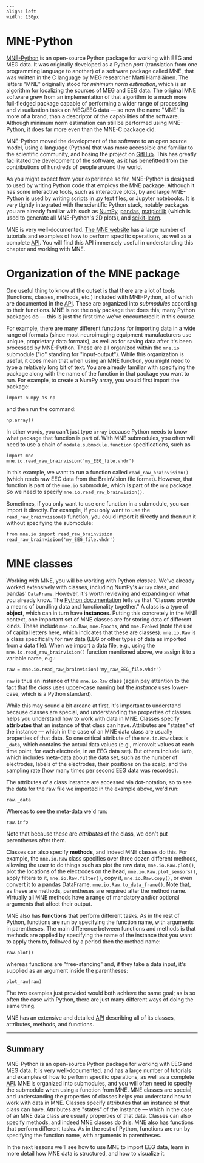 ```{figure} images/mne_logo.png
---
align: left
width: 150px
```

# MNE-Python

[MNE-Python](https://mne.tools/) is an open-source Python package for working with EEG and MEG data. It was originally developed as a Python *port* (translation from one programming language to another) of a software package called MNE, that was written in the C language by MEG researcher Matti Hämäläinen. The letters "MNE" originally stood for *minimum norm estimation*, which is an algorithm for localizing the sources of MEG and EEG data. The original MNE software grew from an implementation of that algorithm to a much more full-fledged package capable of performing a wider range of processing and visualization tasks on MEG/EEG data — so now the name "MNE" is more of a brand, than a descriptor of the capabilities of the software. Although minimum norm estimation can still be performed using MNE-Python, it does far more even than the MNE-C package did.

MNE-Python moved the development of the software to an open source model, using a language (Python) that was more accessible and familiar to the scientific community, and hosing the project on [GitHub](https://github.com/mne-tools/mne-python). This has greatly facilitated the development of the software, as it has benefitted from the contributions of hundreds of people around the world.

As you might expect from your experience so far, MNE-Python is designed to used by writing Python code that employs the MNE package. Although it has some interactive tools, such as interactive plots, by and large MNE-Python is used by writing scripts in .py text files, or Jupyter notebooks. It is very tightly integrated with the scientific Python stack, notably packages you are already familiar with such as [NumPy](https://numpy.org), [pandas](https://numpy.org), [matplotlib](https://matplotlib.org/) (which is used to generate all MNE-Python's 2D plots), and [scikit-learn](https://scikit-learn.org/stable/).

MNE is very well-documented. [The MNE website](https://mne.tools/stable/index.html) has a large number of tutorials and examples of how to perform specific operations, as well as a complete [API](https://mne.tools/stable/python_reference.html). You will find this API immensely useful in understanding this chapter and working with MNE.

# Organization of the MNE package

One useful thing to know at the outset is that there are a lot of tools (functions, classes, methods, etc.) included with MNE-Python, all of which are documented in the [API](https://mne.tools/stable/python_reference.html). These are organized into *submodules* according to their functions. MNE is not the only package that does this; many Python packages do — this is just the first time we've encountered it in this course. 

For example, there are many different functions for importing data in a wide range of formats (since most neuroimaging equipment manufacturers use unique, proprietary data formats), as well as for saving data after it's been processed by MNE-Python. These are all organized within the `mne.io` submodule ("io" standing for "input-output"). While this organization is useful, it does mean that when using an MNE function, you might need to type a relatively long bit of text. You are already familiar with specifying the package along with the name of the function in that package you want to run. For example, to create a NumPy array, you would first import the package:

    import numpy as np

and then run the command:

    np.array()

In other words, you can't just type `array` because Python needs to know what package that function is part of. With MNE submodules, you often will need to use a chain of `module.submodule.function` specifications, such as

    import mne
    mne.io.read_raw_brainvision('my_EEG_file.vhdr')

In this example, we want to run a function called `read_raw_brainvision()` (which reads raw EEG data from the BrainVision file format). However, that function is part of the `mne.io` submodule, which is part of the `mne` package. So we need to specify `mne.io.read_raw_brainvision()`. 

Sometimes, if you only want to use one function in a submodule, you can import it directly. For example, if you only want to use the `read_raw_brainvision()` function, you could import it directly and then run it without specifying the submodule:

    from mne.io import read_raw_brainvision
    read_raw_brainvision('my_EEG_file.vhdr')

# MNE classes

Working with MNE, you will be working with Python *classes*. We've already worked extensively with classes, including NumPy's `Array` class, and pandas' `DataFrame`. However, it's worth reviewing and expanding on what you already know. The [Python documentation](https://docs.python.org/3/tutorial/classes.html) tells us that "Classes provide a means of bundling data and functionality together." A class is a type of **object**, which can in turn have **instances**. Putting this concretely in the MNE context, one important set of MNE classes are for storing data of different kinds. These include `mne.io.Raw`, `mne.Epochs`, and `mne.Evoked` (note the use of capital letters here, which indicates that these are classes). `mne.io.Raw` is a class specifically for raw data (EEG or other types of data as imported from a data file). When we import a data file, e.g., using the `mne.io.read_raw_brainvision()` function mentioned above, we assign it to a variable name, e.g.:

    raw = mne.io.read_raw_brainvision('my_raw_EEG_file.vhdr')

`raw` is thus an instance of the `mne.io.Raw` class (again pay attention to the fact that the *class* uses upper-case naming but the *instance* uses lower-case, which is a Python standard).

While this may sound a bit arcane at first, it's important to understand because classes are special, and understanding the properties of classes helps you understand how to work with data in MNE. Classes specify **attributes** that an instance of that class can have. Attributes are "states" of the instance — which in the case of an MNE data class are usually properties of that data. So one critical attribute of the `mne.io.Raw` class is `_data`, which contains the actual data values (e.g., microvolt values at each time point, for each electrode, in an EEG data set). But others include `info`, which includes meta-data about the data set, such as the number of electrodes, labels of the electrodes, their positions on the scalp, and the sampling rate (how many times per second EEG data was recorded). 

The attributes of a class instance are accessed via dot-notation, so to see the data for the raw file we imported in the example above, we'd run:

    raw._data

Whereas to see the meta-data we'd run:

    raw.info

Note that because these are *attributes* of the class, we don't put parentheses after them.

Classes can also specify **methods**, and indeed MNE classes do this. For example, the `mne.io.Raw` class specifies over three dozen different methods, allowing the user to do things such as plot the raw data, `mne.io.Raw.plot()`, plot the locations of the electrodes on the head, `mne.io.Raw.plot_sensors()`, apply filters to it, `mne.io.Raw.filter()`, copy it, `mne.io.Raw.copy()`, or even convert it to a pandas DataFrame, `mne.io.Raw.to_data_frame()`. Note that, as these are methods, parentheses are required after the method name. Virtually all MNE methods have a range of mandatory and/or optional arguments that affect their output.

MNE also has **functions** that perform different tasks. As in the rest of Python, functions are run by specifying the function name, with arguments in parentheses. The main difference between functions and methods is that methods are applied by specifying the name of the instance that you want to apply them to, followed by a period then the method name:

    raw.plot()

whereas functions are "free-standing" and, if they take a data input, it's supplied as an argument inside the parentheses:

    plot_raw(raw)

The two examples just provided would both achieve the same goal; as is so often the case with Python, there are just many different ways of doing the same thing.

MNE has an extensive and detailed [API](https://mne.tools/stable/python_reference.html) describing all of its classes, attributes, methods, and functions.

---

## Summary

MNE-Python is an open-source Python package for working with EEG and MEG data. It is very well-documented, and has a large number of tutorials and examples of how to perform specific operations, as well as a complete [API](https://mne.tools/stable/python_reference.html). MNE is organized into submodules, and you will often need to specify the submodule when using a function from MNE. MNE classes are special, and understanding the properties of classes helps you understand how to work with data in MNE. Classes specify attributes that an instance of that class can have. Attributes are "states" of the instance — which in the case of an MNE data class are usually properties of that data. Classes can also specify methods, and indeed MNE classes do this. MNE also has functions that perform different tasks. As in the rest of Python, functions are run by specifying the function name, with arguments in parentheses.

In the next lessons we'll see how to use MNE to import EEG data, learn in more detail how MNE data is structured, and how to visualize it.
